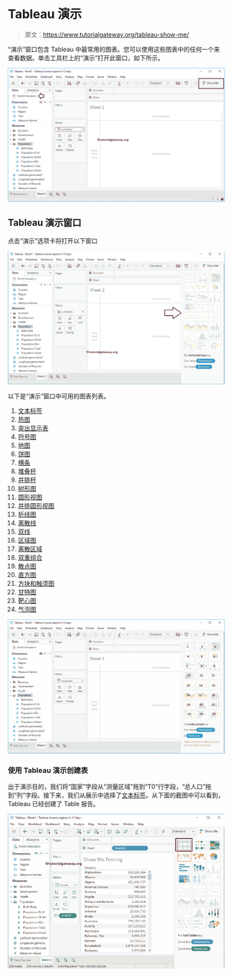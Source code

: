 # Tableau 演示

> 原文：<https://www.tutorialgateway.org/tableau-show-me/>

“演示”窗口包含 Tableau 中最常用的图表。您可以使用这些图表中的任何一个来查看数据。单击工具栏上的“演示”打开此窗口，如下所示。

![Tableau Show Me 1](img/5d3af7c7db4f1fa7003a2e9d1ee8b2c2.png)

## Tableau 演示窗口

点击“演示”选项卡将打开以下窗口

![Tableau Show Me 2](img/11c5ae58ca79ace8263afdf9975f0229.png)

以下是“演示”窗口中可用的图表列表。

1.  [文本标签](https://www.tutorialgateway.org/tableau-text-label/)
2.  [热图](https://www.tutorialgateway.org/tableau-heat-map/)
3.  [突出显示表](https://www.tutorialgateway.org/highlight-table-in-tableau/)
4.  [符号图](https://www.tutorialgateway.org/how-to-create-a-map-in-tableau/)
5.  [地图](https://www.tutorialgateway.org/maps-in-tableau/)
6.  [饼图](https://www.tutorialgateway.org/pie-chart-in-tableau/)
7.  [横条](https://www.tutorialgateway.org/bar-chart-in-tableau/)
8.  [堆叠杆](https://www.tutorialgateway.org/stacked-bar-chart-in-tableau/)
9.  [并排杆](https://www.tutorialgateway.org/grouped-bar-chart-in-tableau/)
10.  [树形图](https://www.tutorialgateway.org/tableau-treemap/)
11.  [圆形视图](https://www.tutorialgateway.org/circle-views-in-tableau/)
12.  [并排圆形视图](https://www.tutorialgateway.org/circle-views-in-tableau/)
13.  [折线图](https://www.tutorialgateway.org/tableau-line-chart/)
14.  [离散线](https://www.tutorialgateway.org/tableau-line-chart/)
15.  [双线](https://www.tutorialgateway.org/dual-lines-chart-in-tableau/)
16.  [区域图](https://www.tutorialgateway.org/tableau-area-chart/)
17.  [离散区域](https://www.tutorialgateway.org/tableau-area-chart/)
18.  [双重组合](https://www.tutorialgateway.org/tableau-dual-combination-chart/)
19.  [散点图](https://www.tutorialgateway.org/tableau-scatter-plot/)
20.  [直方图](https://www.tutorialgateway.org/tableau-histogram/)
21.  [方块和触须图](https://www.tutorialgateway.org/tableau-box-plot/)
22.  [甘特图](https://www.tutorialgateway.org/gantt-chart-in-tableau/)
23.  [靶心图](https://www.tutorialgateway.org/tableau-bullet-graph/)
24.  [气泡图](https://www.tutorialgateway.org/tableau-bubble-chart/)

![Tableau Show Me 3](img/415a38a81d10dff22cb3ce2f44501ba2.png)

### 使用 Tableau 演示创建表

出于演示目的，我们将“国家”字段从“测量区域”拖到“T0”行字段，“总人口”拖到“列”字段。接下来，我们从展示中选择了[文本标签](https://www.tutorialgateway.org/tableau-text-label/)。从下面的截图中可以看到，Tableau 已经创建了 Table 报告。

![Tableau Show Me 4](img/6499073a765ab882fa5b216fbd9fcc3e.png)